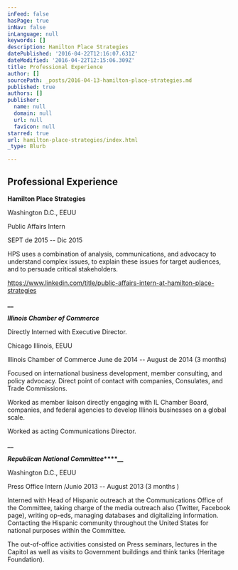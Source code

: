 ```yaml
---
inFeed: false
hasPage: true
inNav: false
inLanguage: null
keywords: []
description: Hamilton Place Strategies
datePublished: '2016-04-22T12:16:07.631Z'
dateModified: '2016-04-22T12:15:06.309Z'
title: Professional Experience
author: []
sourcePath: _posts/2016-04-13-hamilton-place-strategies.md
published: true
authors: []
publisher:
  name: null
  domain: null
  url: null
  favicon: null
starred: true
url: hamilton-place-strategies/index.html
_type: Blurb

---
```

## Professional Experience

**Hamilton Place Strategies**

Washington D.C., EEUU

Public Affairs Intern 

SEPT de 2015 -- Dic 2015 

HPS uses a combination of analysis, communications, and advocacy to understand complex issues, to explain these issues for target audiences, and to persuade critical stakeholders. 

https://www.linkedin.com/title/public-affairs-intern-at-hamilton-place-strategies

**__**

**_Illinois Chamber of Commerce_**

Directly Interned with Executive Director.

Chicago Illinois, EEUU

Illinois Chamber of Commerce June de 2014 -- August de 2014 (3 months) 

Focused on international business development, member consulting, and policy advocacy. Direct point of contact with companies, Consulates, and Trade Commissions.

Worked as member liaison directly engaging with IL Chamber Board, companies, and federal agencies to develop Illinois businesses on a global scale.

Worked as acting Communications Director.

**__**

**_Republican National Committee_****__**

Washington D.C., EEUU

Press Office Intern /Junio 2013 -- August 2013 (3 months ) 

Interned with Head of Hispanic outreach at the Communications Office of the Committee, taking charge of the media outreach also (Twitter, Facebook page), writing op-eds, managing databases and digitalizing information. Contacting the Hispanic community throughout the United States for national purposes within the Committee. 

The out-of-office activities consisted on Press seminars, lectures in the Capitol as well as visits to Government buildings and think tanks (Heritage Foundation).